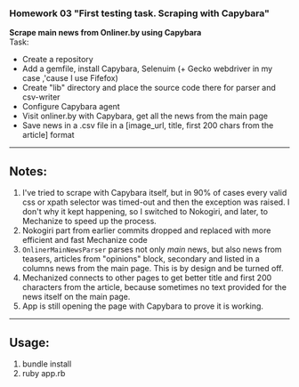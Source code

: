 ### Homework 03 "First testing task. Scraping with Capybara"  
**Scrape main news from Onliner.by using Capybara**  
Task:
* Create a repository
* Add a gemfile, install Capybara, Selenuim (+ Gecko webdriver in my case ,'cause I use Fifefox)
* Create "lib" directory and place the source code there for parser and csv-writer
* Configure Capybara agent
* Visit onliner.by with Capybara, get all the news from the main page
* Save news in a .csv file in a [image_url, title, first 200 chars from the article] format

---
## Notes:
1) I've tried to scrape with Capybara itself, but in 90% of cases every valid css or xpath selector was timed-out and then the exception was raised. I don't why it kept happening, so I switched to Nokogiri, and later, to Mechanize to speed up the process.
2) Nokogiri part from earlier commits dropped and replaced with more efficient and fast Mechanize code
3) `OnlinerMainNewsParser` parses not only *main* news, but also news from teasers, articles from "opinions" block, secondary and listed in a columns news from the main page. This is by design and be turned off.
4) Mechanized connects to other pages to get better title and first 200 characters from the article, because sometimes no text provided for the news itself on the main page.
5) App is still opening the page with Capybara to prove it is working.
---
## Usage:  
1) bundle install
2) ruby app.rb
